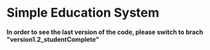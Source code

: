 # Simple Education System
**In order to see the last version of the code, please switch to brach "version1.2_studentComplete"**
